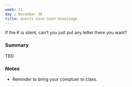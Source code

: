 ```yaml
---
week: 11
day : November 30
title: Guests Give Good Gnowledge
---
```


If the K is silent, can't you just put any letter there you want?

### Summary
TBD 

### Notes
- Reminder to bring your comptuer to class.
